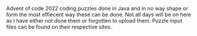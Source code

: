 Advent of code 2022 coding puzzles done in Java and in no way shape or form the most effiecent way these can be done. Not all days will be on here as I have either not done them or forgotten to upload them.
Puzzle input files can be found on their respective sites.
